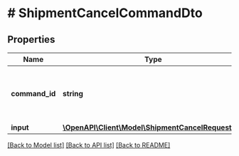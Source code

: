 # # ShipmentCancelCommandDto

## Properties

Name | Type | Description | Notes
------------ | ------------- | ------------- | -------------
**command_id** | **string** | Command UUID. If empty, then system generate new one. | [optional]
**input** | [**\OpenAPI\Client\Model\ShipmentCancelRequestDto**](ShipmentCancelRequestDto.md) |  |

[[Back to Model list]](../../README.md#models) [[Back to API list]](../../README.md#endpoints) [[Back to README]](../../README.md)
